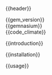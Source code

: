 {{header}}

{{gem_version}}  
{{gemnasium}}  
{{code_climate}}

{{introduction}}

{{installation}}

{{usage}}
